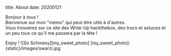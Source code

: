 title: About
date: 20200121

Bonjour à tous !  
Bienvenue sur mon "mémo" qui peut être utile à d'autres.  
Vous trouverez sur ce site des Write-Up hackthebox, des trucs et astuces et un peu tous ce qu'il me passera par la tête !

Enjoy !
![So Schmexy][my_sweet_photo]
[my_sweet_photo]: {static}/images/swarzi.jpg
